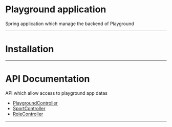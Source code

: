 # Playground application

Spring application which manage the backend of Playground

___

# Installation

___

# API Documentation

API which allow access to playground app datas

- [PlaygroundController](./apidoc/PlaygroundController.md)
- [SportController](./apidoc/SportController.md)
- [RoleController](./apidoc/RoleController.md)

___